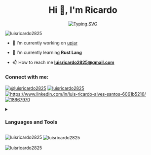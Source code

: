 <h1 align="center">Hi 👋, I'm Ricardo</h1>
<p align="center" ><a href="https://git.io/typing-svg"><img src="https://readme-typing-svg.demolab.com?font=Fira+Code&size=20&pause=1000&color=2EF768&center=true&vCenter=true&width=600&height=70&lines=Always+learning+to+be+better;Web+developer;Java%2FKotlin+Developer" alt="Typing SVG" /></a>
</p>
<div> 
    <p align="left"> <img src="https://komarev.com/ghpvc/?username=luisricardo2825&label=Profile%20views&color=0e75b6&style=flat" alt="luisricardo2825" />

- 🔭 I’m currently working on [upjar](https://github.com/Luisricardo2825/upjar)

- 🌱 I’m currently learning **Rust Lang**

- 📫 How to reach me **luisricardo2825@gmail.com**

</p>
</div>
<h3 align="left">Connect with me:</h3>

<p align="left">
<a href="https://codepen.io/@luisricardo2825" target="blank"><img align="center" src="https://raw.githubusercontent.com/rahuldkjain/github-profile-readme-generator/master/src/images/icons/Social/codepen.svg" alt="@luisricardo2825" height="30" width="40" /></a>
<a href="https://dev.to/luisricardo2825" target="blank"><img align="center" src="https://raw.githubusercontent.com/rahuldkjain/github-profile-readme-generator/master/src/images/icons/Social/devto.svg" alt="luisricardo2825" height="30" width="40" /></a>
<a href="https://linkedin.com/in/https://www.linkedin.com/in/luis-ricardo-alves-santos-6061b5216/" target="blank"><img align="center" src="https://raw.githubusercontent.com/rahuldkjain/github-profile-readme-generator/master/src/images/icons/Social/linked-in-alt.svg" alt="https://www.linkedin.com/in/luis-ricardo-alves-santos-6061b5216/" height="30" width="40" /></a>
<a href="https://stackoverflow.com/users/18667970" target="blank"><img align="center" src="https://raw.githubusercontent.com/rahuldkjain/github-profile-readme-generator/master/src/images/icons/Social/stack-overflow.svg" alt="18667970" height="30" width="40" /></a>
</p>

<div>
    <details>
        <summary><h3>Languages and Tools</h3></summary>
        <p align="center" >
            <a href="https://www.w3schools.com/css/" target="_blank" rel="noreferrer">
                <img src="https://raw.githubusercontent.com/devicons/devicon/master/icons/css3/css3-original-wordmark.svg" alt="css3" width="40" height="40"/>
            </a>
            <a href="https://www.docker.com/" target="_blank" rel="noreferrer">
                <img src="https://raw.githubusercontent.com/devicons/devicon/master/icons/docker/docker-original-wordmark.svg" alt="docker" width="40" height="40"/>
            </a>
            <a href="https://expressjs.com" target="_blank" rel="noreferrer">
                <img src="https://raw.githubusercontent.com/devicons/devicon/master/icons/express/express-original-wordmark.svg" alt="express" width="40" height="40"/>
            </a>
            <a href="https://git-scm.com/" target="_blank" rel="noreferrer">
                <img src="https://www.vectorlogo.zone/logos/git-scm/git-scm-icon.svg" alt="git" width="40" height="40"/>
            </a>
            <a href="https://www.w3.org/html/" target="_blank" rel="noreferrer">
                <img src="https://raw.githubusercontent.com/devicons/devicon/master/icons/html5/html5-original-wordmark.svg" alt="html5" width="40" height="40"/>
            </a>
            <a href="https://www.java.com" target="_blank" rel="noreferrer">
                <img src="https://raw.githubusercontent.com/devicons/devicon/master/icons/java/java-original.svg" alt="java" width="40" height="40"/>
            </a>
            <a href="https://developer.mozilla.org/en-US/docs/Web/JavaScript" target="_blank" rel="noreferrer">
                <img src="https://raw.githubusercontent.com/devicons/devicon/master/icons/javascript/javascript-original.svg" alt="javascript" width="40" height="40"/>
            </a>
            <a href="https://kotlinlang.org" target="_blank" rel="noreferrer">
                <img src="https://www.vectorlogo.zone/logos/kotlinlang/kotlinlang-icon.svg" alt="kotlin" width="40" height="40"/>
            </a>
            <a href="https://www.linux.org/" target="_blank" rel="noreferrer">
                <img src="https://raw.githubusercontent.com/devicons/devicon/master/icons/linux/linux-original.svg" alt="linux" width="40" height="40"/>
            </a>
            <a href="https://mariadb.org/" target="_blank" rel="noreferrer">
                <img src="https://www.vectorlogo.zone/logos/mariadb/mariadb-icon.svg" alt="mariadb" width="40" height="40"/>
            </a>
            <a href="https://www.microsoft.com/en-us/sql-server" target="_blank" rel="noreferrer">
                <img src="https://www.svgrepo.com/show/303229/microsoft-sql-server-logo.svg" alt="mssql" width="40" height="40"/>
            </a>
            <a href="https://www.mysql.com/" target="_blank" rel="noreferrer">
                <img src="https://raw.githubusercontent.com/devicons/devicon/master/icons/mysql/mysql-original-wordmark.svg" alt="mysql" width="40" height="40"/>
            </a>
            <a href="https://nextjs.org/" target="_blank" rel="noreferrer">
                <img src="https://cdn.worldvectorlogo.com/logos/nextjs-2.svg" alt="nextjs" width="40" height="40"/>
            </a>
            <a href="https://nodejs.org" target="_blank" rel="noreferrer">
                <img src="https://raw.githubusercontent.com/devicons/devicon/master/icons/nodejs/nodejs-original-wordmark.svg" alt="nodejs" width="40" height="40"/>
            </a>
            <a href="https://www.oracle.com/" target="_blank" rel="noreferrer">
                <img src="https://raw.githubusercontent.com/devicons/devicon/master/icons/oracle/oracle-original.svg" alt="oracle" width="40" height="40"/>
            </a>
            <a href="https://www.postgresql.org" target="_blank" rel="noreferrer">
                <img src="https://raw.githubusercontent.com/devicons/devicon/master/icons/postgresql/postgresql-original-wordmark.svg" alt="postgresql" width="40" height="40"/>
            </a>
            <a href="https://postman.com" target="_blank" rel="noreferrer">
                <img src="https://www.vectorlogo.zone/logos/getpostman/getpostman-icon.svg" alt="postman" width="40" height="40"/>
            </a>
            <a href="https://reactjs.org/" target="_blank" rel="noreferrer">
                <img src="https://raw.githubusercontent.com/devicons/devicon/master/icons/react/react-original-wordmark.svg" alt="react" width="40" height="40"/>
            </a>
            <a href="https://reactnative.dev/" target="_blank" rel="noreferrer">
                <img src="https://reactnative.dev/img/header_logo.svg" alt="reactnative" width="40" height="40"/>
            </a>
            <a href="https://www.rust-lang.org" target="_blank" rel="noreferrer">
                <img src="https://raw.githubusercontent.com/devicons/devicon/master/icons/rust/rust-plain.svg" alt="rust" width="40" height="40"/>
            </a>
            <a href="https://www.typescriptlang.org/" target="_blank" rel="noreferrer">
                <img src="https://raw.githubusercontent.com/devicons/devicon/master/icons/typescript/typescript-original.svg" alt="typescript" width="40" height="40"/>
            </a>
            <img align="left" src="https://github-readme-stats.vercel.app/api/top-langs?username=luisricardo2825&show_icons=true&locale=en&layout=compact" alt="luisricardo2825" />
       </p>      
    </details>
</div>
<p><img align="left" src="https://github-readme-stats.vercel.app/api/top-langs?username=luisricardo2825&show_icons=true&locale=en&layout=compact" alt="luisricardo2825" /></p>

<p>&nbsp;<img align="center" src="https://github-readme-stats.vercel.app/api?username=luisricardo2825&show_icons=true&locale=en" alt="luisricardo2825" /></p>

<p><img align="center" src="https://github-readme-streak-stats.herokuapp.com/?user=luisricardo2825&" alt="luisricardo2825" /></p>
